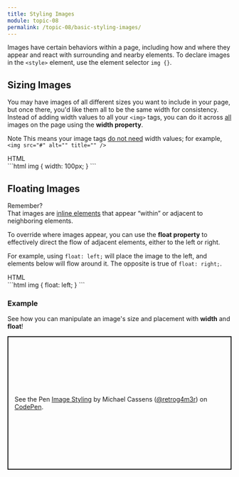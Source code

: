 ```yaml
---
title: Styling Images
module: topic-08
permalink: /topic-08/basic-styling-images/
---
```


<div class="divider-heading"></div>

Images have certain behaviors within a page, including how and where they appear and react with surrounding and nearby elements. To declare images in the `<style>` element, use the element selector `img {}`.

## Sizing Images
You may have images of all different sizes you want to include in your page, but once there, you'd like them all to be the same width for consistency. Instead of adding width values to all your `<img>` tags, you can do it across <u>all</u> images on the page using the **width property**.

<span class="label label-info">Note</span> This means your image tags <u>do not need</u> width values; for example, `<img src="#" alt="" title="" />`


<div class="code-heading">
  <span class="html">HTML</span>
</div>
```html
img {
  width: 100px;
}
```


## Floating Images

<p><span class="remember-text">Remember?</span><br/>
That images are <a href="../../topic-07/extra-markup#inline" target="_blank">inline elements</a> that appear “within” or adjacent to neighboring elements.</p>


To override where images appear, you can use the **float property** to effectively direct the flow of adjacent elements, either to the left or right.

For example, using `float: left;` will place the image to the left, and elements below will flow around it. The opposite is true of `float: right;`.

<div class="code-heading">
  <span class="html">HTML</span>
</div>
```html
img {
  float: left;
}
```


<div class="divider-pg"></div>


### Example
See how you can manipulate an image's size and placement with **width** and **float**!


<p class="codepen" data-height="600" data-theme-id="dark" data-default-tab="html,result" data-slug-hash="OJXVVdg" data-editable="true" data-user="retrog4m3r" style="height: 300px; box-sizing: border-box; display: flex; align-items: center; justify-content: center; border: 2px solid; margin: 1em 0; padding: 1em;">
  <span>See the Pen <a href="https://codepen.io/retrog4m3r/pen/OJXVVdg">
  Image Styling</a> by Michael Cassens (<a href="https://codepen.io/retrog4m3r">@retrog4m3r</a>)
  on <a href="https://codepen.io">CodePen</a>.</span>
</p>
<script async src="https://cpwebassets.codepen.io/assets/embed/ei.js"></script>
